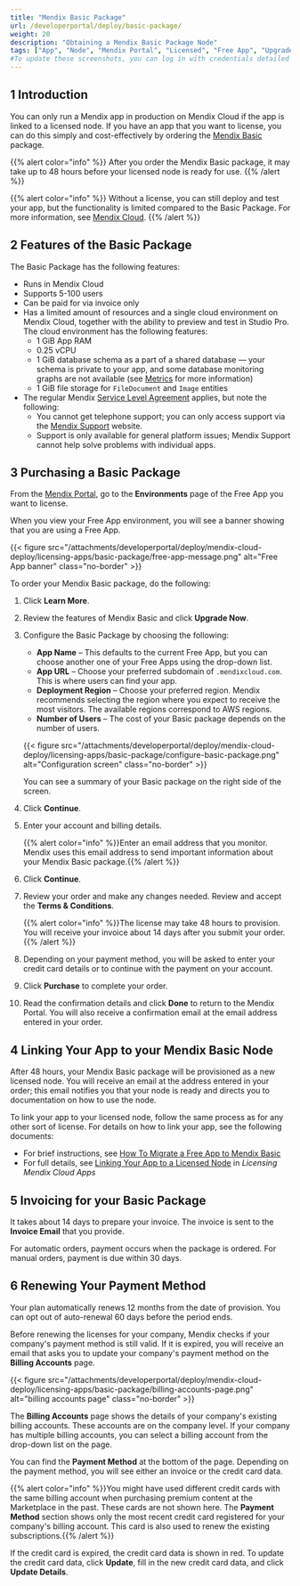 ```yaml
---
title: "Mendix Basic Package"
url: /developerportal/deploy/basic-package/
weight: 20
description: "Obtaining a Mendix Basic Package Node"
tags: ["App", "Node", "Mendix Portal", "Licensed", "Free App", "Upgrade", "Basic Package", "Basic license"]
#To update these screenshots, you can log in with credentials detailed in How to Update Screenshots Using Team Apps.
---
```


## 1 Introduction

You can only run a Mendix app in production on Mendix Cloud if the app is linked to a licensed node. If you have an app that you want to license, you can do this simply and cost-effectively by ordering the [Mendix Basic](https://www.mendix.com/pricing/basic-package/) package.

{{% alert color="info" %}}
After you order the Mendix Basic package, it may take up to 48 hours before your licensed node is ready for use.
{{% /alert %}}

{{% alert color="info" %}}
Without a license, you can still deploy and test your app, but the functionality is limited compared to the Basic Package. For more information, see [Mendix Cloud](/developerportal/deploy/mendix-cloud-deploy/).
{{% /alert %}}

## 2 Features of the Basic Package

The Basic Package has the following features:

* Runs in Mendix Cloud
* Supports 5-100 users
* Can be paid for via invoice only
* Has a limited amount of resources and a single cloud environment on Mendix Cloud, together with the ability to preview and test in Studio Pro. The cloud environment has the following features:
    * 1 GiB App RAM
    * 0.25 vCPU
    * 1 GiB database schema as a part of a shared database — your schema is private to your app, and some database monitoring graphs are not available (see [Metrics](/developerportal/operate/metrics/) for more information)
    * 1 GiB file storage for `FileDocument` and `Image` entities
* The regular Mendix [Service Level Agreement](https://www.mendix.com/wp-content/uploads/Mx_ServiceLevelAgreement_v2018-01.pdf) applies, but note the following:
    * You cannot get telephone support; you can only access support via the [Mendix Support](https://support.mendix.com) website.
    * Support is only available for general platform issues; Mendix Support cannot help solve problems with individual apps.

## 3 Purchasing a Basic Package

From the [Mendix Portal](https://sprintr.home.mendix.com/link/myapps), go to the **Environments** page of the Free App you want to license.

When you view your Free App environment, you will see a banner showing that you are using a Free App.

{{< figure src="/attachments/developerportal/deploy/mendix-cloud-deploy/licensing-apps/basic-package/free-app-message.png" alt="Free App banner" class="no-border" >}}

To order your Mendix Basic package, do the following:

1. Click **Learn More**.

2. Review the features of Mendix Basic and click **Upgrade Now**.

3. Configure the Basic Package by choosing the following:

    * **App Name** – This defaults to the current Free App, but you can choose another one of your Free Apps using the drop-down list.
    * **App URL** – Choose your preferred subdomain of `.mendixcloud.com`. This is where users can find your app.
    * **Deployment Region** – Choose your preferred region. Mendix recommends selecting the region where you expect to receive the most visitors. The available regions correspond to AWS regions.
    * **Number of Users** – The cost of your Basic package depends on the number of users.

    {{< figure src="/attachments/developerportal/deploy/mendix-cloud-deploy/licensing-apps/basic-package/configure-basic-package.png" alt="Configuration screen" class="no-border" >}}

    You can see a summary of your Basic package on the right side of the screen.

4. Click **Continue**.

5. Enter your account and billing details.

    {{% alert color="info" %}}Enter an email address that you monitor. Mendix uses this email address to send important information about your Mendix Basic package.{{% /alert %}}

6. Click **Continue**.

7. Review your order and make any changes needed. Review and accept the **Terms & Conditions**.

    {{% alert color="info" %}}The license may take 48 hours to provision. You will receive your invoice about 14 days after you submit your order.{{% /alert %}}

8. Depending on your payment method, you will be asked to enter your credit card details or to continue with the payment on your account. 

9. Click **Purchase** to complete your order.

10. Read the confirmation details and click **Done** to return to the Mendix Portal. You will also receive a confirmation email at the email address entered in your order.

## 4 Linking Your App to your Mendix Basic Node

After 48 hours, your Mendix Basic package will be provisioned as a new licensed node. You will receive an email at the address entered in your order; this email notifies you that your node is ready and directs you to documentation on how to use the node.

To link your app to your licensed node, follow the same process as for any other sort of license. For details on how to link your app, see the following documents:

* For brief instructions, see [How To Migrate a Free App to Mendix Basic](/developerportal/deploy/migrate-free-app-to-basic/)
* For full details, see [Linking Your App to a Licensed Node](/developerportal/deploy/licensing-apps/#licensed-node) in *Licensing Mendix Cloud Apps*

## 5 Invoicing for your Basic Package

It takes about 14 days to prepare your invoice. The invoice is sent to the **Invoice Email** that you provide. 

For automatic orders, payment occurs when the package is ordered. For manual orders, payment is due within 30 days.

## 6 Renewing Your Payment Method

Your plan automatically renews 12 months from the date of provision. You can opt out of auto-renewal 60 days before the period ends.

Before renewing the licenses for your company, Mendix checks if your company's payment method is still valid. If it is expired, you will receive an email that asks you to update your company's payment method on the **Billing Accounts** page.

{{< figure src="/attachments/developerportal/deploy/mendix-cloud-deploy/licensing-apps/basic-package/billing-accounts-page.png" alt="billing accounts page" class="no-border" >}}

The **Billing Accounts** page shows the details of your company's existing billing accounts. These accounts are on the company level. If your company has multiple billing accounts, you can select a billing account from the drop-down list on the page.

You can find the **Payment Method** at the bottom of the page. Depending on the payment method, you will see either an invoice or the credit card data.

{{% alert color="info" %}}You might have used different credit cards with the same billing account when purchasing premium content at the Marketplace in the past. These cards are not shown here. The **Payment Method** section shows only the most recent credit card registered for your company's billing account. This card is also used to renew the existing subscriptions.{{% /alert %}}

If the credit card is expired, the credit card data is shown in red. To update the credit card data, click **Update**, fill in the new credit card data, and click **Update Details**.
